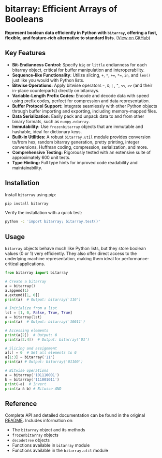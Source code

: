 # bitarray: Efficient Arrays of Booleans

**Represent boolean data efficiently in Python with `bitarray`, offering a fast, flexible, and feature-rich alternative to standard lists.**  ([View on GitHub](https://github.com/ilanschnell/bitarray))

## Key Features

*   **Bit-Endianness Control:** Specify `big` or `little` endianness for each bitarray object, critical for buffer manipulation and interoperability.
*   **Sequence-like Functionality:** Utilize slicing, `+`, `*`, `+=`, `*=`, `in`, and `len()` just like you would with Python lists.
*   **Bitwise Operations:** Apply bitwise operators `~`, `&`, `|`, `^`, `<<`, `>>` (and their in-place counterparts) directly on bitarrays.
*   **Variable-Length Prefix Codes:** Encode and decode data with speed using prefix codes, perfect for compression and data representation.
*   **Buffer Protocol Support:** Integrate seamlessly with other Python objects through buffer importing and exporting, including memory-mapped files.
*   **Data Serialization:** Easily pack and unpack data to and from other binary formats, such as `numpy.ndarray`.
*   **Immutability:** Use `frozenbitarray` objects that are immutable and hashable, ideal for dictionary keys.
*   **Built-in Utilities:** A robust `bitarray.util` module provides conversion to/from hex, random bitarray generation, pretty printing, integer conversions, Huffman coding, compression, serialization, and more.
*   **Comprehensive Testing:** Rigorously tested with an extensive suite of approximately 600 unit tests.
*   **Type Hinting:** Full type hints for improved code readability and maintainability.

## Installation

Install `bitarray` using pip:

```bash
pip install bitarray
```

Verify the installation with a quick test:

```bash
python -c 'import bitarray; bitarray.test()'
```

## Usage

`bitarray` objects behave much like Python lists, but they store boolean values (0 or 1) very efficiently. They also offer direct access to the underlying machine representation, making them ideal for performance-critical applications.

```python
from bitarray import bitarray

# Create a bitarray
a = bitarray()
a.append(1)
a.extend([1, 0])
print(a)  # Output: bitarray('110')

# Initialize from a list
lst = [1, 0, False, True, True]
a = bitarray(lst)
print(a)  # Output: bitarray('10011')

# Accessing elements
print(a[2])  # Output: 0
print(a[2:4])  # Output: bitarray('01')

# Slicing and assignment
a[:] = 0  # Set all elements to 0
a[1:3] = bitarray('11')
print(a) # Output: bitarray('01100')

# Bitwise operations
a = bitarray('101110001')
b = bitarray('111001011')
print(~a)  # Invert
print(a & b) # Bitwise AND
```

## Reference

Complete API and detailed documentation can be found in the original [README](https://github.com/ilanschnell/bitarray/blob/master/README.rst). Includes information on:

*   The `bitarray` object and its methods
*   `frozenbitarray` objects
*   `decodetree` objects
*   Functions available in `bitarray` module
*   Functions available in the `bitarray.util` module